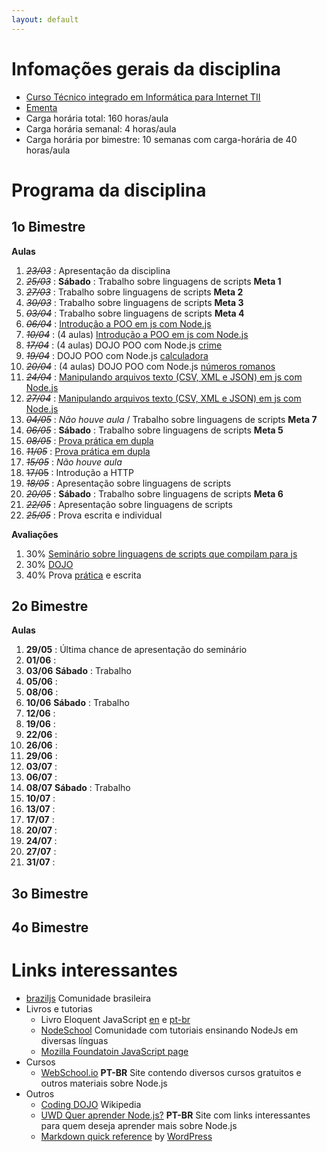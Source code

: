 ```yaml
---
layout: default
---
```


# [](#header-1) Infomações gerais da disciplina

- [Curso Técnico integrado em Informática para Internet TII](http://diatinf.ifrn.edu.br/doku.php?id=cursos:tecnicos:ii:start)
- [Ementa](http://diatinf.ifrn.edu.br/lib/exe/fetch.php?media=cursos:tecnicos:ii:info4_-_programacao_orientada_a_servicos.pdf)
- Carga horária total: 160 horas/aula
- Carga horária semanal: 4 horas/aula
- Carga horária por bimestre: 10 semanas com carga-horária de 40 horas/aula

# [](#header-1) Programa da disciplina

## [](#header-2) 1o Bimestre

**Aulas**

1. ~~_23/03_~~ : Apresentação da disciplina
2. ~~_25/03_~~ : **Sábado** : Trabalho sobre linguagens de scripts __Meta 1__
3. ~~_27/03_~~ : Trabalho sobre linguagens de scripts __Meta 2__
4. ~~_30/03_~~ : Trabalho sobre linguagens de scripts __Meta 3__
5. ~~_03/04_~~ : Trabalho sobre linguagens de scripts __Meta 4__
6. ~~_06/04_~~ : [Introdução a POO em js com Node.js](2017.js.introducao)
7. ~~_10/04_~~ : (4 aulas) [Introdução a POO em js com Node.js](2017.js.introducao)
8. ~~_17/04_~~ : (4 aulas) DOJO POO com Node.js [crime](http://dojopuzzles.com/problemas/exibe/descubra-o-assassino/)
9. ~~_19/04_~~ : DOJO POO com Node.js [calculadora](http://dojopuzzles.com/problemas/exibe/avaliando-expressoes-matematicas/)
10. ~~_20/04_~~ : (4 aulas) DOJO POO com Node.js [números romanos](http://dojopuzzles.com/problemas/exibe/numeros-romanos/)
11. ~~_24/04_~~ : [Manipulando arquivos texto (CSV, XML e JSON) em js com Node.js](2017.js.arquivos_texto.md)
12. ~~_27/04_~~ : [Manipulando arquivos texto (CSV, XML e JSON) em js com Node.js](2017.js.arquivos_texto.md)
13. ~~_04/05_~~ : _Não houve aula_ / Trabalho sobre linguagens de scripts __Meta 7__
14. ~~_06/05_~~ : **Sábado** : Trabalho sobre linguagens de scripts __Meta 5__
15. ~~_08/05_~~ : [Prova prática em dupla](2017.1.prova_pratica.md)
16. ~~_11/05_~~ : [Prova prática em dupla](2017.1.prova_pratica.md)
17. ~~_15/05_~~ : _Não houve aula_
18. ~~17/05~~ : Introdução a HTTP
18. ~~_18/05_~~ : Apresentação sobre linguagens de scripts
19. ~~_20/05_~~ : **Sábado** : Trabalho sobre linguagens de scripts __Meta 6__
20. ~~_22/05_~~ : Apresentação sobre linguagens de scripts
21. ~~_25/05_~~ : Prova escrita e individual

**Avaliações**
1. 30% [Seminário sobre linguagens de scripts que compilam para js](2017.1.1oBim.Trabalho.Linguagens_de_script)
2. 30% [DOJO](2017.dojo)
3. 40% Prova [prática](2017.1.prova_pratica.md) e escrita

## [](#header-2) 2o Bimestre

**Aulas**

1. __29/05__ : Última chance de apresentação do seminário
2. __01/06__ :
3. __03/06__ **Sábado** : Trabalho
4. __05/06__ :
5. __08/06__ :
6. __10/06__ **Sábado** : Trabalho
7. __12/06__ :
8. __19/06__ :
9. __22/06__ :
10. __26/06__ :
11. __29/06__ :
12. __03/07__ :
13. __06/07__ :
14. __08/07__ **Sábado** : Trabalho
15. __10/07__ :
16. __13/07__ :
17. __17/07__ :
18. __20/07__ :
19. __24/07__ :
20. __27/07__ :
21. __31/07__ :


## [](#header-2) 3o Bimestre



## [](#header-2) 4o Bimestre

# [](#header-1) Links interessantes

- [braziljs](https://github.com/braziljs) Comunidade brasileira
- Livros e tutorias
  - Livro Eloquent JavaScript [en](http://eloquentjavascript.net) e [pt-br](http://braziljs.github.io/eloquente-javascript/)
  - [NodeSchool](https://nodeschool.io/) Comunidade com tutoriais ensinando NodeJs em diversas línguas
  - [Mozilla Foundatoin JavaScript page](https://developer.mozilla.org/en-US/docs/Web/JavaScript)
- Cursos
  - [WebSchool.io](http://webschool.io/) **PT-BR** Site contendo diversos cursos gratuitos e outros materiais sobre Node.js
- Outros
  - [Coding DOJO](https://pt.wikipedia.org/wiki/Coding_Dojo) Wikipedia
  - [UWD Quer aprender Node.js?](https://udgwebdev.com/quer-aprender-node-js-atualizado/) **PT-BR** Site com links interessantes para quem deseja aprender mais sobre Node.js
  - [Markdown quick reference](https://en.support.wordpress.com/markdown-quick-reference/) by [WordPress](http://wordpress.com/)
